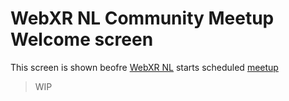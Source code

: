 # WebXR NL Community Meetup Welcome screen

This screen is shown beofre [WebXR NL][webxrnl-site] starts scheduled [meetup][webxrnl-meetup]

[webxrnl-site]: https://webxr.nl/
[webxrnl-meetup]: https://www.meetup.com/webxrnl


> WIP
